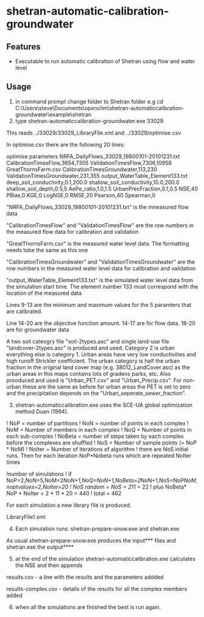 # shetran-automatic-calibration-groundwater

## Features
- Executable to run automatic calibration of Shetran using flow and water level

## Usage
1) in command prompt change folder to Shetran folder 
e.g cd C:\Users\steve\Documents\openclim\shetran-automaticcalibration-groundwater\example\shetran
2) type shetran-automaticcalibration-groundwater.exe 33029

This reads ../33029/33029_LibraryFile.xml and ../33029/optimise.csv

In optimise.csv there are the following 20 lines:

optimise parameters
NRFA_DailyFlows_33029_19800101-20101231.txt
CalibrationTimesFlow,3654,7305
ValidationTimesFlow,7306,10958
GreatThornsFarm.csv
CalibrationTimesGroundwater,113,230
ValidationTimesGroundwater,231,355
output_WaterTable_Element133.txt
deep_soil_conductivity,0.1,200.0
shallow_soil_conductivity,10.0,200.0
shallow_soil_depth,0.5,5
AePe_ratio,1.0,1.5
UrbanPrecFraction,0.1,0.5
NSE,40
PBias,0
KGE,0
LogNSE,0
RMSE,20
Pearson,40
Spearman,0

"NRFA_DailyFlows_33029_19800101-20101231.txt" is the mneasured flow data

"CalibrationTimesFlow" and "ValidationTimesFlow" are the row numbers in the measured flow data for calibration and validation 

"GreatThornsFarm.csv" is the measured water level data. The formatting needs tobe the same as this one

"CalibrationTimesGroundwater" and "ValidationTimesGroundwater" are the row numbers in the measured water level data for calibration and validation

"output_WaterTable_Element133.txt" is the simulated water level data from the simulation start time. The element number 133 must correspond with the location of the measured data

Lines 9-13 are the minimum and maximum values for the 5 paramters that are calibrated.

Line 14-20 are the objective function amount. 14-17 are for flow data. 18-20 are for groundwater data


A two soil cateogry file "soil-2types.asc" and single land-use file "landcover-2types.asc" is produced and used. Category 2 is urban everything else is category 1. Urban areas have very low conductivities and high runoff Strickler coefficient. The urban category is half the urban fraction in the original land cover map (e.g. 38012_LandCover.asc) as the urban areas in this maps contains lots of gradens parks, etc. Also prooduced and used is "Urban_PET.csv" and "Urban_Precip.csv". For non-urban these are the same as before for urban areas the PET is set to zero and the precipitation depends on the "Urban_seperate_sewer_fraction".

3) shetran-automaticcalibration.exe uses the SCE-UA global optimization method Duan (1994).

! NoP = number of partitions
! NoN = number of points in each complex
! NoM = Number of members in each complex
! NoQ = Number of points in each sub-complex
! NoBeta = number of steps taken by each complex before the complexes are shuffled
! NoS = Number of sample points (= NoP * NoM)
! NoIter = Number of iterations of algorithm
! there are NoS initial runs. Then for each iteration NoP*Nobeta runs which are repeated NoIter times

!number of simulations
! if NoP=2,NoN=5,NoM=2*NoN+1,NoQ=NoN+1,NoBeta=2*NoN+1,NoS=NoP*NoM,noptvalues=2,NoIter=20
! NoS random = NoS = 2*11 = 22
! plus NoBeta* NoP * NoIter = 2 * 11 * 20 = 440
! total  = 462


For each simulation a new library file is produced.

LibraryFile1.xml

4) Each simulation runs:
shetran-prepare-snow.exe
and
shetran.exe

As usual shetran-prepare-snow.exe produces the input*** files and shetran.exe the output****

5) at the end of the simulation shetran-automaticcalibration.exe calculates the NSE and then appends

results.csv  - a line with the results and the parameters addded

results-complex.csv - details of the results for all the complex members added

6) when all the simulations are finished the best is run again.
